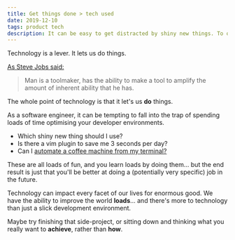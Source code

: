 ```yaml
---
title: Get things done > tech used
date: 2019-12-10
tags: product tech
description: It can be easy to get distracted by shiny new things. To obsess over development flows. But what does that achieve if you never acutally *do* anything?
---
```


Technology is a lever. It lets us do things.

[As Steve Jobs said:](https://www.youtube.com/watch?v=4x8wTj-n33A)

> Man is a toolmaker, has the ability to make a tool to amplify the amount of inherent ability that he has.

The whole point of technology is that it let's us **do** things.

As a software engineer, it can be tempting to fall into the trap of spending loads of time optimising your developer environments.

- Which shiny new thing should I use?
- Is there a vim plugin to save me 3 seconds per day?
- Can I [automate a coffee machine from my terminal?](https://github.com/NARKOZ/hacker-scripts)

These are all loads of fun, and you learn loads by doing them... but the end result is just that you'll be better at doing a (potentially very specific) job in the future.

Technology can impact every facet of our lives for enormous good. We have the ability to improve the world **loads**... and there's more to technology than just a slick development environment.

Maybe try finishing that side-project, or sitting down and thinking what you really want to **achieve**, rather than **how**.
